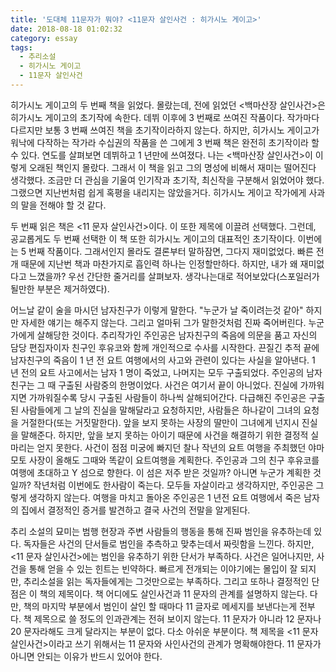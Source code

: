 ```yaml
---
title: '도대체 11문자가 뭐야? <11문자 살인사건 : 히가시노 게이고>'
date: 2018-08-18 01:02:32
category: essay
tags:
  - 추리소설
  - 히가시노 게이고
  - 11문자 살인사건
---
```


히가시노 게이고의 두 번째 책을 읽었다. 몰랐는데, 전에 읽었던 <백마산장 살인사건>은 히가시노 게이고의 초기작에 속한다. 데뷔 이후에 3 번째로 쓰여진 작품이다. 작가마다 다르지만 보통 3 번째 쓰여진 책을 초기작이라하지 않는다. 하지만, 히가시노 게이고가 워낙에 다작하는 작가라 수십권의 작품을 쓴 그에게 3 번째 책은 완전히 초기작이라 할 수 있다. 연도를 살펴보면 데뷔하고 1 년만에 쓰여졌다. 나는 <백마산장 살인사건>이 이렇게 오래된 책인지 몰랐다. 그래서 이 책을 읽고 그의 명성에 비해서 재미는 떨어진다 생각했다. 조금만 더 관심을 기울여 인기작과 초기작, 최신작을 구분해서 읽었어야 했다. 그랬으면 지난번처럼 쉽게 혹평을 내리지는 않았을거다. 히가시노 게이고 작가에게 사과의 말을 전해야 할 것 같다.

두 번째 읽은 책은 <11 문자 살인사건>이다. 이 또한 제목에 이끌려 선택했다. 그런데, 공교롭게도 두 번째 선택한 이 책 또한 히가시노 게이고의 대표적인 초기작이다. 이번에는 5 번째 작품이다. 그래서인지 몰라도 결론부터 말하잠면, 그다지 재미없었다. 빠른 전개 때문에 지난번 책과 마찬가지로 흡인력 하나는 인정할만하다. 하지만, 내가 왜 재미없다고 느꼈을까? 우선 간단한 줄거리를 살펴보자. 생각나는대로 적어보았다(스포일러가 될만한 부분은 제거하였다).

어느날 같이 술을 마시던 남자친구가 이렇게 말한다. "누군가 날 죽이려는것 같아" 하지만 자세한 얘기는 해주지 않는다. 그리고 얼마뒤 그가 말한것처럼 진짜 죽어버린다. 누군가에게 살해당한 것이다. 추리작가인 주인공은 남자친구의 죽음에 의문을 품고 자신의 담당 편집자이자 친구인 후유코와 함께 개인적으로 수사를 시작한다. 끈질긴 추적 끝에 남자친구의 죽음이 1 년 전 요트 여행에서의 사고와 관련이 있다는 사실을 알아낸다. 1 년 전의 요트 사고에서는 남자 1 명이 죽었고, 나머지는 모두 구출되었다. 주인공의 남자친구는 그 때 구출된 사람중의 한명이었다. 사건은 여기서 끝이 아니었다. 진실에 가까워지면 가까워질수록 당시 구출된 사람들이 하나씩 살해되어간다. 다급해진 주인공은 구출된 사람들에게 그 날의 진실을 말해달라고 요청하지만, 사람들은 하나같이 그녀의 요청을 거절한다(또는 거짓말한다). 앞을 보지 못하는 사장의 딸만이 그녀에게 넌지시 진실을 말해준다. 하지만, 앞을 보지 못하는 아이기 때문에 사건을 해결하기 위한 결정적 실마리는 얻지 못한다. 사건이 점점 미궁에 빠지던 찰나 작년의 요트 여행을 주최했던 야마모토 사장이 올해도 그때와 똑같이 요트여행을 계획한다. 주인공과 그의 친구 후유코를 여행에 초대하고 Y 섬으로 향한다. 이 섬은 저주 받은 것일까? 아니면 누군가 계획한 것일까? 작년처럼 이번에도 한사람이 죽는다. 모두들 자살이라고 생각하지만, 주인공은 그렇게 생각하지 않는다. 여행을 마치고 돌아온 주인공은 1 년전 요트 여행에서 죽은 남자의 집에서 결정적인 증거를 발견하고 결국 사건의 전말을 알게된다.

추리 소설의 묘미는 범행 현장과 주변 사람들의 행동을 통해 진짜 범인을 유추하는데 있다. 독자들은 사건의 단서들로 범인을 추측하고 맞추는데서 짜릿함을 느낀다. 하지만, <11 문자 살인사건>에는 범인을 유추하기 위한 단서가 부족하다. 사건은 일어나지만, 사건을 통해 얻을 수 있는 힌트는 빈약하다. 빠르게 전개되는 이야기에는 몰입이 잘 되지만, 추리소설을 읽는 독자들에게는 그것만으로는 부족하다. 그리고 또하나 결정적인 단점은 이 책의 제목이다. 책 어디에도 살인사건과 11 문자의 관계를 설명하지 않는다. 다만, 책의 마지막 부분에서 범인이 살인 할 때마다 11 글자로 메세지를 보낸다는게 전부다. 책 제목으로 쓸 정도의 인과관계는 전혀 보이지 않는다. 11 문자가 아니라 12 문자나 20 문자라해도 크게 달라지는 부분이 없다. 다소 아쉬운 부분이다. 책 제목을 <11 문자 살인사건>이라고 쓰기 위해서는 11 문자와 사인사건의 관계가 명확해야한다. 11 문자가 아니면 안되는 이유가 반드시 있어야 한다.
